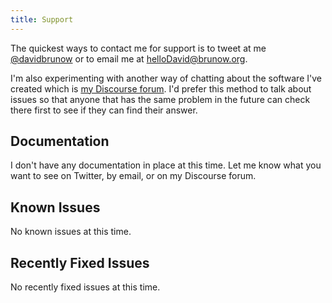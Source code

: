 ```yaml
---
title: Support
---
```

The quickest ways to contact me for support is to tweet at me [@davidbrunow][linkTwitterDavidBrunow]
or to email me at [helloDavid@brunow.org][linkEmailAddressDavidBrunow].

I'm also experimenting with another way of chatting about the software I've
created which is [my Discourse forum][linkDiscourseForum]. I'd prefer this
method to talk about issues so that anyone that has the same problem in the
future can check there first to see if they can find their answer.

## Documentation

I don't have any documentation in place at this time. Let me know what you want to see on Twitter, by email, or on my Discourse forum.

## Known Issues

No known issues at this time.

## Recently Fixed Issues

No recently fixed issues at this time.

[linkTwitterDavidBrunow]: <https://www.twitter.com/davidbrunow>
[linkEmailAddressDavidBrunow]: <mailto:helloDavid@brunow.org>
[linkDiscourseForum]: <http://discourse.brunow.org>